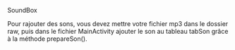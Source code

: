 SoundBox<br>

Pour rajouter des sons, vous devez mettre votre fichier mp3 dans le dossier raw, puis dans le fichier MainActivity ajouter le son au tableau tabSon grâce à la méthode prepareSon(). 
